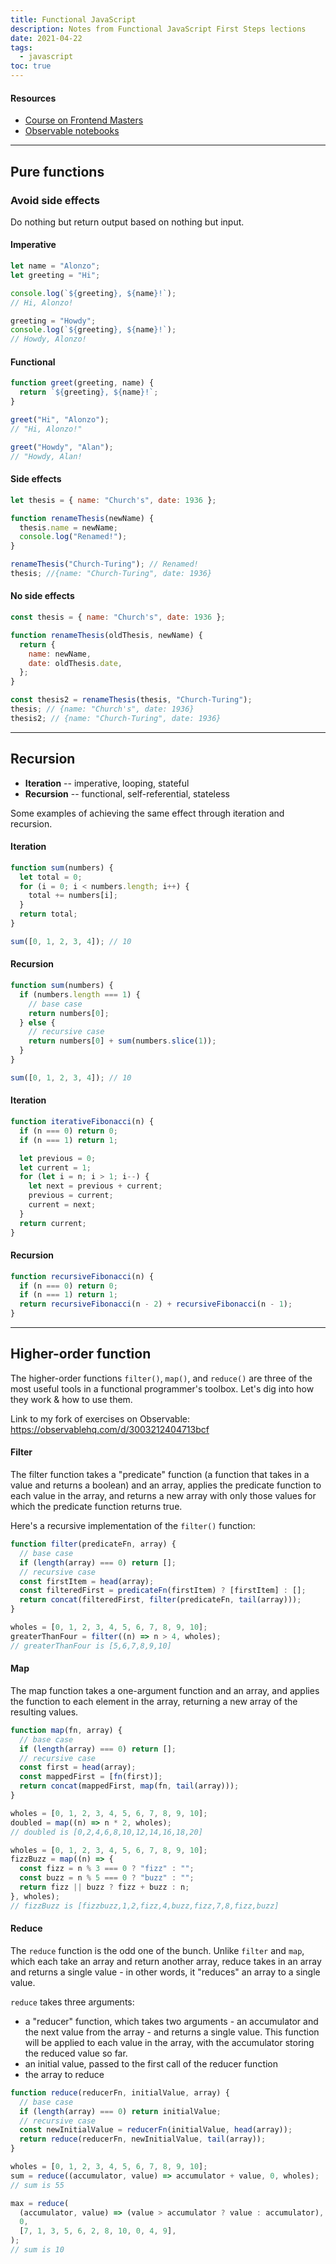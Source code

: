 ```yaml
---
title: Functional JavaScript
description: Notes from Functional JavaScript First Steps lections
date: 2021-04-22
tags:
  - javascript
toc: true
---
```


#### Resources

- [Course on Frontend Masters](https://frontendmasters.com/courses/functional-first-steps)
- [Observable notebooks](https://observablehq.com/collection/@anjana/functional-javascript-first-steps)

---

## Pure functions

### Avoid side effects

Do nothing but return output based on nothing but input.

#### Imperative

```js
let name = "Alonzo";
let greeting = "Hi";

console.log(`${greeting}, ${name}!`);
// Hi, Alonzo!

greeting = "Howdy";
console.log(`${greeting}, ${name}!`);
// Howdy, Alonzo!
```

#### Functional

```javascript
function greet(greeting, name) {
  return `${greeting}, ${name}!`;
}

greet("Hi", "Alonzo");
// "Hi, Alonzo!"

greet("Howdy", "Alan");
// "Howdy, Alan!
```

#### Side effects

```javascript
let thesis = { name: "Church's", date: 1936 };

function renameThesis(newName) {
  thesis.name = newName;
  console.log("Renamed!");
}

renameThesis("Church-Turing"); // Renamed!
thesis; //{name: "Church-Turing", date: 1936}
```

#### No side effects

```javascript
const thesis = { name: "Church's", date: 1936 };

function renameThesis(oldThesis, newName) {
  return {
    name: newName,
    date: oldThesis.date,
  };
}

const thesis2 = renameThesis(thesis, "Church-Turing");
thesis; // {name: "Church's", date: 1936}
thesis2; // {name: "Church-Turing", date: 1936}
```

---

## Recursion

- **Iteration** -- imperative, looping, stateful
- **Recursion** -- functional, self-referential, stateless

Some examples of achieving the same effect through iteration and recursion.

#### Iteration

```javascript
function sum(numbers) {
  let total = 0;
  for (i = 0; i < numbers.length; i++) {
    total += numbers[i];
  }
  return total;
}

sum([0, 1, 2, 3, 4]); // 10
```

#### Recursion

```javascript
function sum(numbers) {
  if (numbers.length === 1) {
    // base case
    return numbers[0];
  } else {
    // recursive case
    return numbers[0] + sum(numbers.slice(1));
  }
}

sum([0, 1, 2, 3, 4]); // 10
```

#### Iteration

```javascript
function iterativeFibonacci(n) {
  if (n === 0) return 0;
  if (n === 1) return 1;

  let previous = 0;
  let current = 1;
  for (let i = n; i > 1; i--) {
    let next = previous + current;
    previous = current;
    current = next;
  }
  return current;
}
```

#### Recursion

```javascript
function recursiveFibonacci(n) {
  if (n === 0) return 0;
  if (n === 1) return 1;
  return recursiveFibonacci(n - 2) + recursiveFibonacci(n - 1);
}
```

---

## Higher-order function

The higher-order functions `filter()`, `map()`, and `reduce()` are three of the
most useful tools in a functional programmer's toolbox. Let's dig into how they
work & how to use them.

Link to my fork of exercises on Observable:
https://observablehq.com/d/3003212404713bcf

#### Filter

The filter function takes a "predicate" function (a function that takes in a
value and returns a boolean) and an array, applies the predicate function to
each value in the array, and returns a new array with only those values for
which the predicate function returns true.

Here's a recursive implementation of the `filter()` function:

```javascript
function filter(predicateFn, array) {
  // base case
  if (length(array) === 0) return [];
  // recursive case
  const firstItem = head(array);
  const filteredFirst = predicateFn(firstItem) ? [firstItem] : [];
  return concat(filteredFirst, filter(predicateFn, tail(array)));
}
```

```javascript
wholes = [0, 1, 2, 3, 4, 5, 6, 7, 8, 9, 10];
greaterThanFour = filter((n) => n > 4, wholes);
// greaterThanFour is [5,6,7,8,9,10]
```

#### Map

The map function takes a one-argument function and an array, and applies the
function to each element in the array, returning a new array of the resulting
values.

```javascript
function map(fn, array) {
  // base case
  if (length(array) === 0) return [];
  // recursive case
  const first = head(array);
  const mappedFirst = [fn(first)];
  return concat(mappedFirst, map(fn, tail(array)));
}
```

```javascript
wholes = [0, 1, 2, 3, 4, 5, 6, 7, 8, 9, 10];
doubled = map((n) => n * 2, wholes);
// doubled is [0,2,4,6,8,10,12,14,16,18,20]
```

```javascript
wholes = [0, 1, 2, 3, 4, 5, 6, 7, 8, 9, 10];
fizzBuzz = map((n) => {
  const fizz = n % 3 === 0 ? "fizz" : "";
  const buzz = n % 5 === 0 ? "buzz" : "";
  return fizz || buzz ? fizz + buzz : n;
}, wholes);
// fizzBuzz is [fizzbuzz,1,2,fizz,4,buzz,fizz,7,8,fizz,buzz]
```

#### Reduce

The `reduce` function is the odd one of the bunch. Unlike `filter` and `map`,
which each take an array and return another array, reduce takes in an array and
returns a single value - in other words, it "reduces" an array to a single
value.

`reduce` takes three arguments:

- a "reducer" function, which takes two arguments - an accumulator and the next
  value from the array - and returns a single value. This function will be
  applied to each value in the array, with the accumulator storing the reduced
  value so far.
- an initial value, passed to the first call of the reducer function
- the array to reduce

```javascript
function reduce(reducerFn, initialValue, array) {
  // base case
  if (length(array) === 0) return initialValue;
  // recursive case
  const newInitialValue = reducerFn(initialValue, head(array));
  return reduce(reducerFn, newInitialValue, tail(array));
}
```

```javascript
wholes = [0, 1, 2, 3, 4, 5, 6, 7, 8, 9, 10];
sum = reduce((accumulator, value) => accumulator + value, 0, wholes);
// sum is 55
```

```javascript
max = reduce(
  (accumulator, value) => (value > accumulator ? value : accumulator),
  0,
  [7, 1, 3, 5, 6, 2, 8, 10, 0, 4, 9],
);
// sum is 10
```
